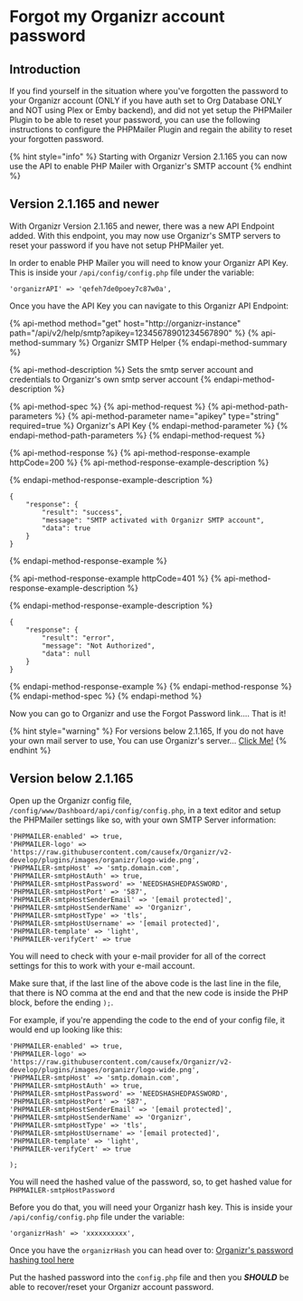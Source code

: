 # Forgot my Organizr account password

## Introduction

If you find yourself in the situation where you've forgotten the password to your Organizr account \(ONLY if you have auth set to Org Database ONLY and NOT using Plex or Emby backend\), and did not yet setup the PHPMailer Plugin to be able to reset your password, you can use the following instructions to configure the PHPMailer Plugin and regain the ability to reset your forgotten password.

{% hint style="info" %}
Starting with Organizr Version 2.1.165 you can now use the API to enable PHP Mailer with Organizr's SMTP account
{% endhint %}

## Version 2.1.165 and newer

With Organizr Version 2.1.165 and newer, there was a new API Endpoint added.  With this endpoint, you may now use Organizr's SMTP servers to reset your password if you have not setup PHPMailer yet.

In order to enable PHP Mailer you will need to know your Organizr API Key.  This is inside your `/api/config/config.php` file under the variable:

```text
'organizrAPI' => 'qefeh7de0poey7c87w0a',
```

Once you have the API Key you can navigate to this Organizr API Endpoint:

{% api-method method="get" host="http://organizr-instance" path="/api/v2/help/smtp?apikey=12345678901234567890" %}
{% api-method-summary %}
Organizr SMTP Helper
{% endapi-method-summary %}

{% api-method-description %}
Sets the smtp server account and credentials to Organizr's own smtp server account
{% endapi-method-description %}

{% api-method-spec %}
{% api-method-request %}
{% api-method-path-parameters %}
{% api-method-parameter name="apikey" type="string" required=true %}
Organizr's API Key
{% endapi-method-parameter %}
{% endapi-method-path-parameters %}
{% endapi-method-request %}

{% api-method-response %}
{% api-method-response-example httpCode=200 %}
{% api-method-response-example-description %}

{% endapi-method-response-example-description %}

```
{
    "response": {
        "result": "success",
        "message": "SMTP activated with Organizr SMTP account",
        "data": true
    }
}
```
{% endapi-method-response-example %}

{% api-method-response-example httpCode=401 %}
{% api-method-response-example-description %}

{% endapi-method-response-example-description %}

```
{
    "response": {
        "result": "error",
        "message": "Not Authorized",
        "data": null
    }
}
```
{% endapi-method-response-example %}
{% endapi-method-response %}
{% endapi-method-spec %}
{% endapi-method %}

Now you can go to Organizr and use the Forgot Password link.... That is it!

{% hint style="warning" %}
For versions below 2.1.165, If you do not have your own mail server to use, You can use Organizr's server... [Click Me!](https://api.organizr.app/zoho_smtp.php)
{% endhint %}

## Version below 2.1.165

Open up the Organizr config file, `/config/www/Dashboard/api/config/config.php`, in a text editor and setup the PHPMailer settings like so, with your own SMTP Server information:

```text
'PHPMAILER-enabled' => true,
'PHPMAILER-logo' => 'https://raw.githubusercontent.com/causefx/Organizr/v2-develop/plugins/images/organizr/logo-wide.png',
'PHPMAILER-smtpHost' => 'smtp.domain.com',
'PHPMAILER-smtpHostAuth' => true,
'PHPMAILER-smtpHostPassword' => 'NEEDSHASHEDPASSWORD',
'PHPMAILER-smtpHostPort' => '587',
'PHPMAILER-smtpHostSenderEmail' => '[email protected]',
'PHPMAILER-smtpHostSenderName' => 'Organizr',
'PHPMAILER-smtpHostType' => 'tls',
'PHPMAILER-smtpHostUsername' => '[email protected]',
'PHPMAILER-template' => 'light',
'PHPMAILER-verifyCert' => true
```

You will need to check with your e-mail provider for all of the correct settings for this to work with your e-mail account.

Make sure that, if the last line of the above code is the last line in the file, that there is NO comma at the end and that the new code is inside the PHP block, before the ending `);`.

For example, if you're appending the code to the end of your config file, it would end up looking like this:

```text
'PHPMAILER-enabled' => true,
'PHPMAILER-logo' => 'https://raw.githubusercontent.com/causefx/Organizr/v2-develop/plugins/images/organizr/logo-wide.png',
'PHPMAILER-smtpHost' => 'smtp.domain.com',
'PHPMAILER-smtpHostAuth' => true,
'PHPMAILER-smtpHostPassword' => 'NEEDSHASHEDPASSWORD',
'PHPMAILER-smtpHostPort' => '587',
'PHPMAILER-smtpHostSenderEmail' => '[email protected]',
'PHPMAILER-smtpHostSenderName' => 'Organizr',
'PHPMAILER-smtpHostType' => 'tls',
'PHPMAILER-smtpHostUsername' => '[email protected]',
'PHPMAILER-template' => 'light',
'PHPMAILER-verifyCert' => true

);
```

You will need the hashed value of the password, so, to get hashed value for `PHPMAILER-smtpHostPassword`

Before you do that, you will need your Organizr hash key.  This is inside your `/api/config/config.php` file under the variable:

```text
'organizrHash' => 'xxxxxxxxxx',
```

Once you have the `organizrHash` you can head over to: [Organizr's password hashing tool here](https://api.organizr.app/encrypt.php)

Put the hashed password into the `config.php` file and then you _**SHOULD**_ be able to recover/reset your Organizr account password.

